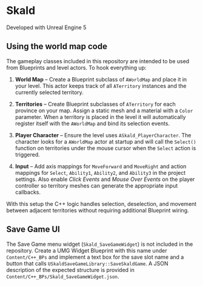 # Skald

Developed with Unreal Engine 5

## Using the world map code

The gameplay classes included in this repository are intended to be used
from Blueprints and level actors. To hook everything up:

1. **World Map** – Create a Blueprint subclass of `AWorldMap` and place it in
   your level. This actor keeps track of all `ATerritory` instances and the
   currently selected territory.

2. **Territories** – Create Blueprint subclasses of `ATerritory` for each
   province on your map. Assign a static mesh and a material with a
   `Color` parameter. When a territory is placed in the level it will
   automatically register itself with the `AWorldMap` and bind its selection
   events.

3. **Player Character** – Ensure the level uses `ASkald_PlayerCharacter`.
   The character looks for a `AWorldMap` actor at startup and will call the
   `Select()` function on territories under the mouse cursor when the
   `Select` action is triggered.

4. **Input** – Add axis mappings for `MoveForward` and `MoveRight` and action
   mappings for `Select`, `Ability1`, `Ability2`, and `Ability3` in the
   project settings. Also enable *Click Events* and *Mouse Over Events* on the
   player controller so territory meshes can generate the appropriate input
   callbacks.

With this setup the C++ logic handles selection, deselection, and movement
between adjacent territories without requiring additional Blueprint wiring.

## Save Game UI

The Save Game menu widget (`Skald_SaveGameWidget`) is not included in the repository. Create a UMG Widget Blueprint with this name under `Content/C++_BPs` and implement a text box for the save slot name and a button that calls `USkaldSaveGameLibrary::SaveSkaldGame`. A JSON description of the expected structure is provided in `Content/C++_BPs/Skald_SaveGameWidget.json`.
